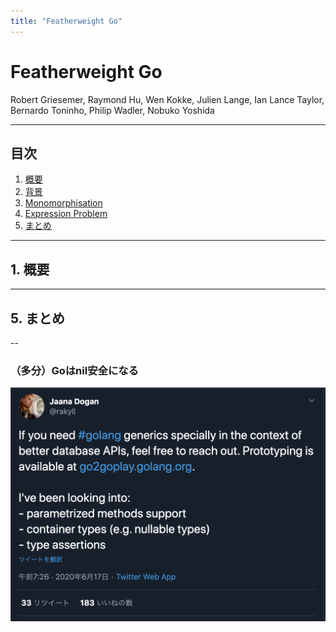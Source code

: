 ```yaml
---
title: "Featherweight Go"
---
```


# Featherweight Go

Robert Griesemer, Raymond Hu, Wen Kokke, Julien Lange, Ian Lance Taylor, Bernardo Toninho, Philip Wadler, Nobuko Yoshida

---

## 目次

1. [概要](#/2)
2. [背景](#/3)
3. [Monomorphisation](#/4)
4. [Expression Problem](#/5)
5. [まとめ](#/6)

---

## 1. 概要

---

## 5. まとめ

--

### （多分）Goはnil安全になる

![nullable](images/nullable.png)
